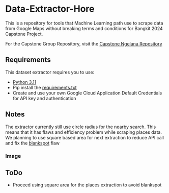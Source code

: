 # Data-Extractor-Hore
This is a repository for tools that Machine Learning path use to scrape data from Google Maps without breaking terms and conditions for Bangkit 2024 Capstone Project.

For the Capstone Group Repository, visit the
[Capstone Ngelana Repository](https://github.com/REDummy/capstone-hore)

## Requirements
This dataset extractor requires you to use:

- [Python 3.11](https://www.python.org/)
- Pip install the [requirements.txt](https://github.com/anggerbudi/Data-Extractor-Hore/blob/main/requirements.txt)
- Create and use your own Google Cloud Application Default Credentials for API key and authentication


## Notes
The extractor currently still use circle radius for the nearby search. 
This means that it has flaws and efficiency problem while scraping places data.
We planning to use square based area for next extraction to reduce API call and fix the [blankspot](#Image) flaw


### Image



## ToDo

- Proceed using square area for the places extraction to avoid blankspot